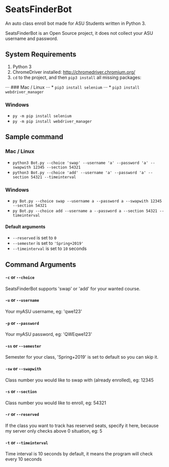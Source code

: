 # SeatsFinderBot
An auto class enroll bot made for ASU Students written in Python 3.

SeatsFinderBot is an Open Source project, it does not collect your ASU username and password.

## System Requirements
1. Python 3 
2. ChromeDriver installed: http://chromedriver.chromium.org/
3. ```cd``` to the project, and then ```pip3 install``` all missing packages:

⋅⋅⋅ ### Mac / Linux
⋅⋅⋅ * ```pip3 install selenium```
⋅⋅⋅ * ```pip3 install webdriver_manager```

### Windows
* ```py -m pip install selenium```
* ```py -m pip install webdriver_manager```

## Sample command

### Mac / Linux
* ```python3 Bot.py --choice 'swap' --username 'a' --password 'a' --swapwith 12345 --section 54321```
* ```python3 Bot.py --choice 'add' --username 'a' --password 'a' --section 54321 --timeinterval```

### Windows
* ```py Bot.py --choice swap --username a --password a --swapwith 12345 --section 54321```
* ```py Bot.py --choice add --username a --password a --section 54321 --timeinterval```

#### Default arguments
* ```--reserved``` is set to ```0```
* ```--semester``` is set to ```'Spring+2019'```
* ```--timeinterval``` is set to ```10``` seconds

## Command Arguments

#### ```-c``` or ```--choice```
SeatsFinderBot supports 'swap' or 'add' for your wanted course.

#### ```-u``` or ```--username```
Your myASU username, eg: 'qwe123'

#### ```-p``` or ```--password```
Your myASU password, eg: 'QWEqwe123'

#### ```-ss``` or ```--semester```
Semester for your class, 'Spring+2019' is set to default so you can skip it.

#### ```-sw``` or ```--swapwith```
Class number you would like to swap with (already enrolled), eg: 12345

#### ```-s``` or ```--section```
Class number you would like to enroll, eg: 54321

#### ```-r``` or ```--reserved```
If the class you want to track has reserved seats, specify it here, because my server only checks above 0 situation, eg: 5

#### ```-t``` or ```--timeinterval```
Time interval is 10 seconds by default, it means the program will check every 10 seconds
